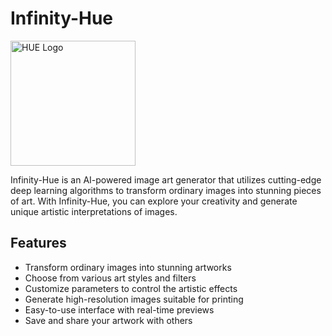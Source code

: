 # Infinity-Hue

<img src="https://infinityhue.heliohost.us/assets/logo.png" alt="HUE Logo" width="200" height="200">

Infinity-Hue is an AI-powered image art generator that utilizes cutting-edge deep learning algorithms to transform ordinary images into stunning pieces of art. With Infinity-Hue, you can explore your creativity and generate unique artistic interpretations of images.

## Features

- Transform ordinary images into stunning artworks
- Choose from various art styles and filters
- Customize parameters to control the artistic effects
- Generate high-resolution images suitable for printing
- Easy-to-use interface with real-time previews
- Save and share your artwork with others
